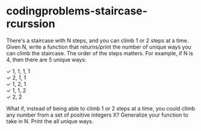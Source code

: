 # codingproblems-staircase-rcurssion
There's a staircase with N steps, and you can climb 1 or 2 steps at a time. Given N, write a function
that returns/print the number of unique ways you can climb the staircase. The order of the steps
matters.
For example, if N is 4, then there are 5 unique ways:

✓ 1, 1, 1, 1                                                      
✓ 2, 1, 1                         
✓ 1, 2, 1                               
✓ 1, 1, 2                                                  
✓ 2, 2                                              

What if, instead of being able to climb 1 or 2 steps at a time, you could climb any number from a
set of positive integers X? Generalize your function to take in N. Print the all unique ways.
